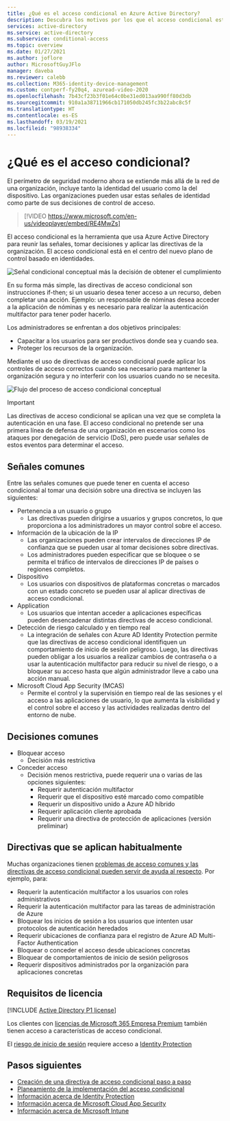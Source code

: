 ```yaml
---
title: ¿Qué es el acceso condicional en Azure Active Directory?
description: Descubra los motivos por los que el acceso condicional está en el centro del nuevo plano de control basado en identidades.
services: active-directory
ms.service: active-directory
ms.subservice: conditional-access
ms.topic: overview
ms.date: 01/27/2021
ms.author: joflore
author: MicrosoftGuyJFlo
manager: daveba
ms.reviewer: calebb
ms.collection: M365-identity-device-management
ms.custom: contperf-fy20q4, azuread-video-2020
ms.openlocfilehash: 7b43cf23b3f01e64c0be31ed013aa990ff80d3db
ms.sourcegitcommit: 910a1a38711966cb171050db245fc3b22abc8c5f
ms.translationtype: HT
ms.contentlocale: es-ES
ms.lasthandoff: 03/19/2021
ms.locfileid: "98938334"
---
```

# <a name="what-is-conditional-access"></a>¿Qué es el acceso condicional?

El perímetro de seguridad moderno ahora se extiende más allá de la red de una organización, incluye tanto la identidad del usuario como la del dispositivo. Las organizaciones pueden usar estas señales de identidad como parte de sus decisiones de control de acceso. 

> [!VIDEO https://www.microsoft.com/en-us/videoplayer/embed/RE4MwZs]

El acceso condicional es la herramienta que usa Azure Active Directory para reunir las señales, tomar decisiones y aplicar las directivas de la organización. El acceso condicional está en el centro del nuevo plano de control basado en identidades.

![Señal condicional conceptual más la decisión de obtener el cumplimiento](./media/overview/conditional-access-signal-decision-enforcement.png)

En su forma más simple, las directivas de acceso condicional son instrucciones if-then; si un usuario desea tener acceso a un recurso, deben completar una acción. Ejemplo: un responsable de nóminas desea acceder a la aplicación de nóminas y es necesario para realizar la autenticación multifactor para tener poder hacerlo.

Los administradores se enfrentan a dos objetivos principales:

- Capacitar a los usuarios para ser productivos donde sea y cuando sea.
- Proteger los recursos de la organización.

Mediante el uso de directivas de acceso condicional puede aplicar los controles de acceso correctos cuando sea necesario para mantener la organización segura y no interferir con los usuarios cuando no se necesita.

![Flujo del proceso de acceso condicional conceptual](./media/overview/conditional-access-overview-how-it-works.png)

> [!IMPORTANT]
> Las directivas de acceso condicional se aplican una vez que se completa la autenticación en una fase. El acceso condicional no pretende ser una primera línea de defensa de una organización en escenarios como los ataques por denegación de servicio (DoS), pero puede usar señales de estos eventos para determinar el acceso.

## <a name="common-signals"></a>Señales comunes

Entre las señales comunes que puede tener en cuenta el acceso condicional al tomar una decisión sobre una directiva se incluyen las siguientes:

- Pertenencia a un usuario o grupo
   - Las directivas pueden dirigirse a usuarios y grupos concretos, lo que proporciona a los administradores un mayor control sobre el acceso.
- Información de la ubicación de la IP
   - Las organizaciones pueden crear intervalos de direcciones IP de confianza que se pueden usar al tomar decisiones sobre directivas. 
   - Los administradores pueden especificar que se bloquee o se permita el tráfico de intervalos de direcciones IP de países o regiones completos.
- Dispositivo
   - Los usuarios con dispositivos de plataformas concretas o marcados con un estado concreto se pueden usar al aplicar directivas de acceso condicional.
- Application
   - Los usuarios que intentan acceder a aplicaciones específicas pueden desencadenar distintas directivas de acceso condicional. 
- Detección de riesgo calculado y en tiempo real
   - La integración de señales con Azure AD Identity Protection permite que las directivas de acceso condicional identifiquen un comportamiento de inicio de sesión peligroso. Luego, las directivas pueden obligar a los usuarios a realizar cambios de contraseña o a usar la autenticación multifactor para reducir su nivel de riesgo, o a bloquear su acceso hasta que algún administrador lleve a cabo una acción manual.
- Microsoft Cloud App Security (MCAS)
   - Permite el control y la supervisión en tiempo real de las sesiones y el acceso a las aplicaciones de usuario, lo que aumenta la visibilidad y el control sobre el acceso y las actividades realizadas dentro del entorno de nube.

## <a name="common-decisions"></a>Decisiones comunes

- Bloquear acceso
   - Decisión más restrictiva
- Conceder acceso
   - Decisión menos restrictiva, puede requerir una o varias de las opciones siguientes:
      - Requerir autenticación multifactor
      - Requerir que el dispositivo esté marcado como compatible
      - Requerir un dispositivo unido a Azure AD híbrido
      - Requerir aplicación cliente aprobada
      - Requerir una directiva de protección de aplicaciones (versión preliminar)

## <a name="commonly-applied-policies"></a>Directivas que se aplican habitualmente

Muchas organizaciones tienen [problemas de acceso comunes y las directivas de acceso condicional pueden servir de ayuda al respecto](concept-conditional-access-policy-common.md). Por ejemplo, para:

- Requerir la autenticación multifactor a los usuarios con roles administrativos
- Requerir la autenticación multifactor para las tareas de administración de Azure
- Bloquear los inicios de sesión a los usuarios que intenten usar protocolos de autenticación heredados
- Requerir ubicaciones de confianza para el registro de Azure AD Multi-Factor Authentication
- Bloquear o conceder el acceso desde ubicaciones concretas
- Bloquear de comportamientos de inicio de sesión peligrosos
- Requerir dispositivos administrados por la organización para aplicaciones concretas

## <a name="license-requirements"></a>Requisitos de licencia

[!INCLUDE [Active Directory P1 license](../../../includes/active-directory-p1-license.md)]

Los clientes con [licencias de Microsoft 365 Empresa Premium](/office365/servicedescriptions/microsoft-365-service-descriptions/microsoft-365-business-service-description) también tienen acceso a características de acceso condicional. 

El [riesgo de inicio de sesión](concept-conditional-access-conditions.md#sign-in-risk) requiere acceso a [Identity Protection](../identity-protection/overview-identity-protection.md)

## <a name="next-steps"></a>Pasos siguientes

- [Creación de una directiva de acceso condicional paso a paso](concept-conditional-access-policies.md)
- [Planeamiento de la implementación del acceso condicional](plan-conditional-access.md)
- [Información acerca de Identity Protection](../identity-protection/overview-identity-protection.md)
- [Información acerca de Microsoft Cloud App Security](/cloud-app-security/what-is-cloud-app-security)
- [Información acerca de Microsoft Intune](/intune/index)
